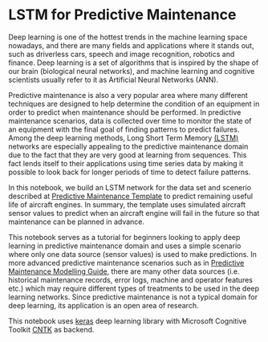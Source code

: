# LSTM for Predictive Maintenance

Deep learning is one of the hottest trends in the machine learning space nowadays, and there are many fields and applications where it stands out, such as driverless cars, speech and image recognition, robotics and finance. Deep learning is a set of algorithms that is inspired by the shape of our brain (biological neural networks), and machine learning and cognitive scientists usually refer to it as Artificial Neural Networks (ANN).

Predictive maintenance is also a very popular area where many different techniques are designed to help determine the condition of an equipment in order to predict when maintenance should be performed. In predictive maintenance scenarios, data is collected over time to monitor the state of an equipment with the final goal of finding patterns to predict failures. Among the deep learning methods, Long Short Term Memory [(LSTM)](http://colah.github.io/posts/2015-08-Understanding-LSTMs/) networks are especially appealing to the predictive maintenance domain due to the fact that they are very good at learning from sequences. This fact lends itself to their applications using time series data by making it possible to look back for longer periods of time to detect failure patterns. 

In this notebook, we build an LSTM network for the data set and scenerio described at [Predictive Maintenance Template](https://gallery.cortanaintelligence.com/Collection/Predictive-Maintenance-Template-3) to predict remaining useful life of aircraft engines. In summary, the template uses simulated aircraft sensor values to predict when an aircraft engine will fail in the future so that maintenance can be planned in advance. 

This notebook serves as a tutorial for beginners looking to apply deep learning in predictive maintenance domain and uses a simple scenario where only one data source (sensor values) is used to make predictions. In more advanced predictive maintenance scenarios such as in [Predictive Maintenance Modelling Guide](https://gallery.cortanaintelligence.com/Notebook/Predictive-Maintenance-Modelling-Guide-R-Notebook-1), there are many other data sources (i.e. historical maintenance records, error logs, machine and operator features etc.) which may require different types of treatments to be used in the deep learning networks. Since predictive maintenance is not a typical domain for deep learning, its application is an open area of research. 

This notebook uses [keras](https://keras.io/) deep learning library with Microsoft Cognitive Toolkit [CNTK](https://docs.microsoft.com/en-us/cognitive-toolkit/Using-CNTK-with-Keras) as backend.